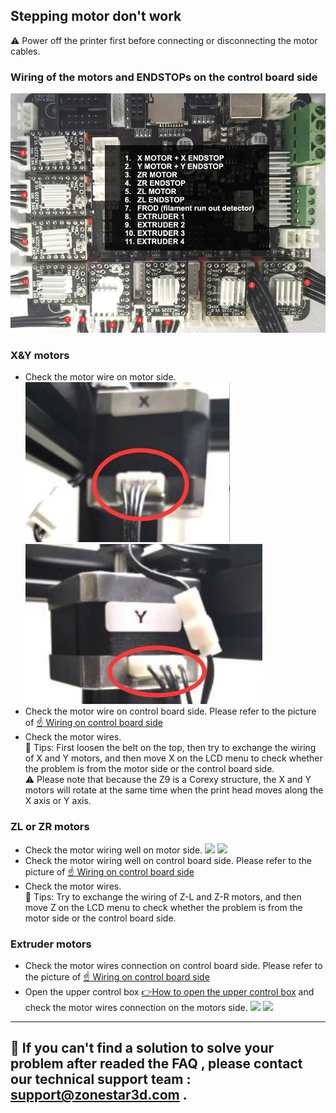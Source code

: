 ## Stepping motor don't work
:warning: Power off the printer first before connecting or disconnecting the motor cables.

### Wiring of the motors and ENDSTOPs on the control board side
![](./MotorENDSTOP_wiring.jpg)

### X&Y motors 
- Check the motor wire on motor side.  
![](./x_motor_wring.jpg)  ![](./y_motor_wring.jpg)  
- Check the motor wire on control board side.  Please refer to the picture of [:point_up: Wiring on control board side](#wiring-of-the-motors-and-endstops-on-the-control-board-side)
- Check the motor wires.   
:star2: Tips: First loosen the belt on the top, then try to exchange the wiring of X and Y motors, and then move X on the LCD menu to check whether the problem is from the motor side or the control board side.   
:warning: Please note that because the Z9 is a Corexy structure, the X and Y motors will rotate at the same time when the print head moves along the X axis or Y axis.

### ZL or ZR motors
- Check the motor wiring well on motor side.
![](./zl_motor_wring.jpg)  ![](./zr_motor_wring.jpg)    
- Check the motor wiring well on control board side. Please refer to the picture of [:point_up: Wiring on control board side](#wiring-of-the-motors-and-endstops-on-the-control-board-side)
- Check the motor wires.   
:star2: Tips: Try to exchange the wiring of Z-L and Z-R motors, and then move Z on the LCD menu to check whether the problem is from the motor side or the control board side.

### Extruder motors
- Check the motor wires connection on control board side. Please refer to the picture of [:point_up: Wiring on control board side](#wiring-of-the-motors-and-endstops-on-the-control-board-side)
- Open the upper control box [:point_right:How to open the upper control box](../Upper_box_mounted_screws.jpg) and check the motor wires connection on the motors side.
![](./zl_motor_wring.jpg)  ![](./zr_motor_wring.jpg)   

--------
## :email: If you can't find a solution to solve your problem after readed the FAQ , please contact our technical support team : support@zonestar3d.com .